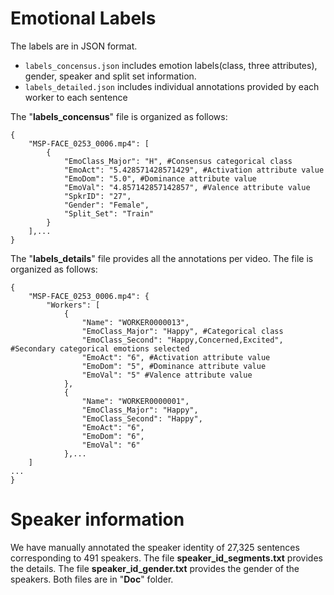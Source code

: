 # Emotional Labels
The labels are in JSON format.
* ```labels_concensus.json``` includes emotion labels(class, three attributes), gender, speaker and split set information.
* ```labels_detailed.json``` includes individual annotations provided by each worker to each sentence

The "**labels_concensus**" file is organized as follows:

```
{
    "MSP-FACE_0253_0006.mp4": [
        {
            "EmoClass_Major": "H", #Consensus categorical class
            "EmoAct": "5.428571428571429", #Activation attribute value
            "EmoDom": "5.0", #Dominance attribute value
            "EmoVal": "4.857142857142857", #Valence attribute value
            "SpkrID": "27",
            "Gender": "Female",
            "Split_Set": "Train"
        }
    ],...
}
```
The "**labels_details**" file provides all the annotations per video. The file is organized as follows:
```
{
    "MSP-FACE_0253_0006.mp4": {
        "Workers": [
            {
                "Name": "WORKER0000013",
                "EmoClass_Major": "Happy", #Categorical class
                "EmoClass_Second": "Happy,Concerned,Excited", #Secondary categorical emotions selected
                "EmoAct": "6", #Activation attribute value
                "EmoDom": "5", #Dominance attribute value
                "EmoVal": "5" #Valence attribute value
            },
            {
                "Name": "WORKER0000001",
                "EmoClass_Major": "Happy",
                "EmoClass_Second": "Happy",
                "EmoAct": "6",
                "EmoDom": "6",
                "EmoVal": "6"
            },...
	]
...
}
```
# Speaker information
We have manually annotated the speaker identity of 27,325 sentences corresponding to 491 speakers. The file **speaker_id_segments.txt** provides the details. The file **speaker_id_gender.txt** provides the gender of the speakers. Both files are in "**Doc**" folder.
